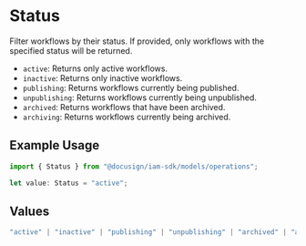 # Status

Filter workflows by their status. If provided, only workflows with the specified status will be returned.
- `active`: Returns only active workflows.
- `inactive`: Returns only inactive workflows.
- `publishing`: Returns workflows currently being published.
- `unpublishing`: Returns workflows currently being unpublished.
- `archived`: Returns workflows that have been archived.
- `archiving`: Returns workflows currently being archived.        


## Example Usage

```typescript
import { Status } from "@docusign/iam-sdk/models/operations";

let value: Status = "active";
```

## Values

```typescript
"active" | "inactive" | "publishing" | "unpublishing" | "archived" | "archiving"
```